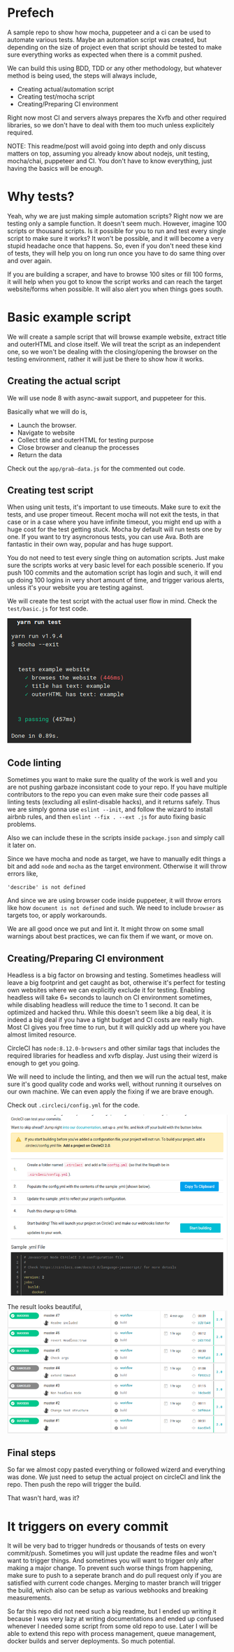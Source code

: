 # Prefech

A sample repo to show how mocha, puppeteer and a ci can be used to automate various tests. Maybe an automation script was created, but depending on the size of project even that script should be tested to make sure everything works as expected when there is a commit pushed. 

We can build this using BDD, TDD or any other methodology, but whatever method is being used, the steps will always include, 
- Creating actual/automation script
- Creating test/mocha script
- Creating/Preparing CI environment

Right now most CI and servers always prepares the Xvfb and other required libraries, so we don't have to deal with them too much unless explicitely required.

NOTE: This readme/post will avoid going into depth and only discuss matters on top, assuming you already know about nodejs, unit testing, mocha/chai, puppeteer and CI. You don't have to know everything, just having the basics will be enough.

# Why tests? 

Yeah, why we are just making simple automation scripts?
Right now we are testing only a sample function. It doesn't seem much. However, imagine 100 scripts or thousand scripts. Is it possible for you to run and test every single script to make sure it works? It won't be possible, and it will become a very stupid headache once that happens. So, even if you don't need these kind of tests, they will help you on long run once you have to do same thing over and over again. 

If you are building a scraper, and have to browse 100 sites or fill 100 forms, it will help when you got to know the script works and can reach the target website/forms when possible. It will also alert you when things goes south.

# Basic example script

We will create a sample script that will browse example website, extract title and outerHTML and close itself. We will treat the script as an independent one, so we won't be dealing with the closing/opening the browser on the testing environment, rather it will just be there to show how it works.

## Creating the actual script

We will use node 8 with async-await support, and puppeteer for this. 

Basically what we will do is,
- Launch the browser.
- Navigate to website
- Collect title and outerHTML for testing purpose
- Close browser and cleanup the processes
- Return the data

Check out the `app/grab-data.js` for the commented out code. 

## Creating test script

When using unit tests, it's important to use timeouts. Make sure to exit the tests, and use proper timeout. Recent mocha will not exit the tests, in that case or in a case where you have infinite timeout, you might end up with a huge cost for the test getting stuck. Mocha by default will run tests one by one. If you want to try asyncronous tests, you can use Ava. Both are fantastic in their own way, popular and has huge support.

You do not need to test every single thing on automation scripts. Just make sure the scripts works at very basic level for each possible scenerio. If you push 100 commits and the automation script has login and such, it will end up doing 100 logins in very short amount of time, and trigger various alerts, unless it's your website you are testing against.

We will create the test script with the actual user flow in mind. Check the `test/basic.js` for test code. 

![Mocha test](screenshots/mocha-test.png)

## Code linting

Sometimes you want to make sure the quality of the work is well and you are not pushing garbaze inconsistant code to your repo. If you have multiple contributors to the repo you can even make sure their code passes all linting tests (excluding all eslint-disable hacks), and it returns safely. 
Thus we are simply gonna use `eslint --init`, and follow the wizard to install airbnb rules, and then `eslint --fix . --ext .js` for auto fixing basic problems. 

Also we can include these in the scripts inside `package.json` and simply call it later on. 

Since we have mocha and node as target, we have to manually edit things a bit and add `node` and `mocha` as the target environment. Otherwise it will throw errors like,

```
'describe' is not defined 
```

And since we are using browser code inside puppeteer, it will throw errors like how `document is not defined` and such. We need to include `browser` as targets too, or apply workarounds.

We are all good once we put and lint it. It might throw on some small warnings about best practices, we can fix them if we want, or move on.

## Creating/Preparing CI environment

Headless is a big factor on browsing and testing. Sometimes headless will leave a big footprint and get caught as bot, otherwise it's perfect for testing own websites where we can explicitly exclude it for testing. Enabling headless will take 6+ seconds to launch on CI environment sometimes, while disabling headless will reduce the time to 1 second. It can be optimized and hacked thru. While this doesn't seem like a big deal, it is indeed a big deal if you have a tight budget and CI costs are really high. Most CI gives you free time to run, but it will quickly add up where you have almost limited resource.

CircleCI has `node:8.12.0-browsers` and other similar tags that includes the required libraries for headless and xvfb display. Just using their wizerd is enough to get you going. 

We will need to include the linting, and then we will run the actual test, make sure it's good quality code and works well, without running it ourselves on our own machine. We can even apply the fixing if we are brave enough.

Check out `.circleci/config.yml` for the code. 

![CircleCI Wizerd](screenshots/circleci-steps.png)

The result looks beautiful,
![CircleCI example](screenshots/circleci-results.png)

## Final steps

So far we almost copy pasted everything or followed wizerd and everything was done. We just need to setup the actual project on circleCI and link the repo. Then push the repo will trigger the build. 

That wasn't hard, was it?

# It triggers on every commit
It will be very bad to trigger hundreds or thousands of tests on every commit/push. Sometimes you will just update the readme files and won't want to trigger things. And sometimes you will want to trigger only after making a major change. To prevent such worse things from happening, make sure to push to a seperate branch and do pull request only if you are satisfied with current code changes. Merging to master branch will trigger the build, which also can be setup as various webhooks and breaking measurements.

So far this repo did not need such a big readme, but I ended up writing it because I was very lazy at writing documentations and ended up confused whenever I needed some script from some old repo to use. Later I will be able to extend this repo with process management, queue management, docker builds and server deployments. So much potential.